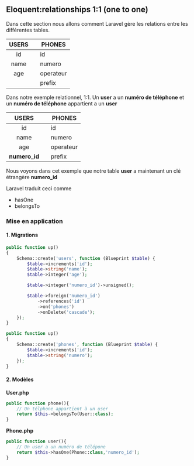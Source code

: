 ## Eloquent:relationships 1:1 (one to one)

Dans cette section nous allons comment Laravel gère les relations entre les différentes tables.

| USERS | |  PHONES  |
|:-----:|-|--------- |
|id     | |id        |
|name   | |numero    |
|age    | |operateur |
|       | |prefix    |


Dans notre exemple relationnel, 1:1. Un **user** a un **numéro de téléphone** et un **numéro de téléphone** appartient a un **user**

|    USERS     | |  PHONES  |
|:------------:|-|----------|
|id            | |id        |
|name          | |numero    |
|age           | |operateur |
|**numero_id** | |prefix    |

Nous voyons dans cet exemple que notre table **user** a maintenant un clé étrangère **numero_id**

Laravel traduit ceci comme 
- hasOne
- belongsTo

### Mise en application

#### 1. Migrations

```php
public function up()
{
    Schema::create('users', function (Blueprint $table) {
        $table->increments('id');
        $table->string('name');
        $table->integer('age');

        $table->integer('numero_id')->unsigned();

        $table->foreign('numero_id')
            ->references('id')
            ->on('phones')
            ->onDelete('cascade');
    });
}

public function up()
{
    Schema::create('phones', function (Blueprint $table) {
        $table->increments('id');
        $table->string('numero');
    });
}   
```

#### 2. Modèles
**User.php**

```php
public function phone(){
    // Un télphone appartient à un user
    return $this->belongsTo(User::class);
}
```

**Phone.php**
```php
public function user(){
    // Un user a un numéro de télépone
    return $this->hasOne(Phone::class,'numero_id');
}